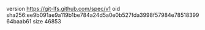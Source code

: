 version https://git-lfs.github.com/spec/v1
oid sha256:ee9b091ae9a119b1be784a24d5a0e0b527fda3998f57984e7851839964baab61
size 46853
